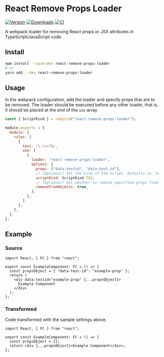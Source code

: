# React Remove Props Loader

[![Version](https://img.shields.io/npm/v/react-remove-props-loader.svg)](https://www.npmjs.com/package/react-remove-props-loader)
[![Downloads](https://img.shields.io/npm/dt/react-remove-props-loader.svg)](https://www.npmjs.com/package/react-remove-props-loader)
[![CI](https://github.com/Mercateo/react-remove-props-loader/actions/workflows/main.yml/badge.svg?branch=master)](https://github.com/Mercateo/react-remove-props-loader/actions/workflows/main.yml?query=branch%3Amaster)

A webpack loader for removing React props or JSX attributes in TypeScript/JavaScript code.

## Install

```sh
npm install --save-dev react-remove-props-loader
# or
yarn add --dev react-remove-props-loader
```

## Usage

In the webpack configuration, add the loader and specify props that are to be removed. The loader should be executed before any other loader, that is, it should be placed at the end of the `use` array.

```js
const { ScriptKind } = require("react-remove-props-loader");

module.exports = {
  module: {
    rules: [
      {
        test: /\.tsx?$/,
        use: [
          {
            loader: "react-remove-props-loader",
            options: {
              props: ["data-testid", "data-test-id"],
              // (Optional) Set the kind of the script. Defaults to `ScriptKind.JSX`.
              scriptKind: ScriptKind.TSX,
              // (Optional) Set whether to remove specified props from objects. Defaults to `false`.
              removeFromObjects: true,
            },
          },
        ],
      },
    ],
  },
};
```

## Example

### Source

```tsx
import React, { FC } from "react";

export const ExampleComponent: FC = () => {
  const propsObject = { "data-test-id": "example-prop" };
  return (
    <div data-testid="example-prop" {...propsObject}>
      Example Component
    </div>
  );
};
```

### Transformed

Code transformed with the sample settings above.

```tsx
import React, { FC } from "react";

export const ExampleComponent: FC = () => {
  const propsObject = {};
  return <div {...propsObject}>Example Component</div>;
};
```
